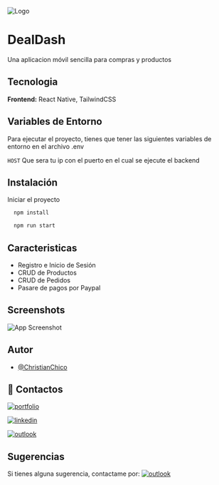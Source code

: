 ![Logo](https://dev-to-uploads.s3.amazonaws.com/uploads/articles/th5xamgrr6se0x5ro4g6.png)


# DealDash

Una aplicacion móvil sencilla para compras y productos


## Tecnologia

**Frontend:** React Native, TailwindCSS

## Variables de Entorno

Para ejecutar el proyecto, tienes que tener las siguientes variables de entorno en el archivo .env

`HOST` Que sera tu ip con el puerto en el cual se ejecute el backend


## Instalación

Iniciar el proyecto

```bash
  npm install
```

```bash
  npm run start
```
## Caracteristicas

- Registro e Inicio de Sesión
- CRUD de Productos
- CRUD de Pedidos 
- Pasare de pagos por Paypal


## Screenshots

![App Screenshot](https://via.placeholder.com/468x300?text=App+Screenshot+Here)


## Autor

- [@ChristianChico](https://github.com/ChristianCLop)


## 🔗 Contactos
[![portfolio](https://img.shields.io/badge/Mi_Portafolio-000?style=flat&logo=ko-fi&logoColor=white)](https://katherineoelsner.com/)

[![linkedin](https://img.shields.io/badge/linkedin-0A66C2?style=flat&logo=linkedin&logoColor=white)](https://linkedin.com/in/christian-chico-lópez-708601309)

[![outlook](https://img.shields.io/badge/Microsoft_Outlook-blue?style=flat-square&logo=microsoft-outlook&logoColor=white)](mailto:christian.chico@hotmail.com)


## Sugerencias

Si tienes alguna sugerencia, contactame por: [![outlook](https://img.shields.io/badge/Microsoft_Outlook-blue?style=flat-square&logo=microsoft-outlook&logoColor=white)](mailto:christian.chico@hotmail.com)

